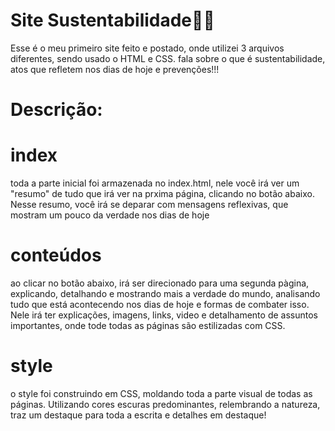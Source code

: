 # Site Sustentabilidade🌿🌲
Esse é o meu primeiro site feito e postado, onde utilizei 3 arquivos diferentes, sendo usado o HTML e CSS. fala sobre o que é sustentabilidade, atos que refletem nos dias de hoje e prevenções!!!

# Descrição:
# index
toda a parte inicial foi armazenada no index.html, nele você irá ver um "resumo" de tudo que irá ver na prxima página, clicando no botão abaixo. Nesse resumo, você irá se deparar com mensagens reflexivas, que mostram um pouco da verdade nos dias de hoje

# conteúdos
ao clicar no botão abaixo, irá ser direcionado para uma segunda pàgina, explicando, detalhando e mostrando mais a verdade do mundo, analisando tudo que está acontecendo nos dias de hoje e formas de combater isso. Nele irá ter explicações, imagens, links, video e detalhamento de assuntos importantes, onde tode todas as páginas são estilizadas com CSS.

# style
o style foi construindo em CSS, moldando toda a parte visual de todas as páginas. Utilizando cores escuras predominantes, relembrando a natureza, traz um destaque para toda a escrita e detalhes em destaque!
